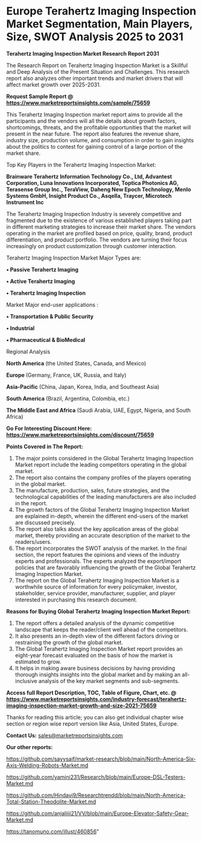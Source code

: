 # Europe Terahertz Imaging Inspection Market Segmentation, Main Players, Size, SWOT Analysis 2025 to 2031

<strong>Terahertz Imaging Inspection Market Research Report 2031</strong>

The Research Report on Terahertz Imaging Inspection Market is a Skillful and Deep Analysis of the Present Situation and Challenges. This research report also analyzes other important trends and market drivers that will affect market growth over 2025-2031.

<strong>Request Sample Report @ <a href=https://www.marketreportsinsights.com/sample/75659>https://www.marketreportsinsights.com/sample/75659</a></strong>

This Terahertz Imaging Inspection market report aims to provide all the participants and the vendors will all the details about growth factors, shortcomings, threats, and the profitable opportunities that the market will present in the near future. The report also features the revenue share, industry size, production volume, and consumption in order to gain insights about the politics to contest for gaining control of a large portion of the market share.

Top Key Players in the Terahertz Imaging Inspection Market:

<strong>Brainware Terahertz Information Technology Co., Ltd, Advantest Corporation, Luna Innovations Incorporated, Toptica Photonics AG, Terasense Group Inc., TeraView, Daheng New Epoch Technology, Menlo Systems GmbH, Insight Product Co., Asqella, Traycer, Microtech Instrument Inc</strong>

The Terahertz Imaging Inspection Industry is severely competitive and fragmented due to the existence of various established players taking part in different marketing strategies to increase their market share. The vendors operating in the market are profiled based on price, quality, brand, product differentiation, and product portfolio. The vendors are turning their focus increasingly on product customization through customer interaction.

Terahertz Imaging Inspection Market Major Types are:

<strong>• Passive Terahertz Imaging

• Active Terahertz Imaging

• Terahertz Imaging Inspection</strong>

Market Major end-user applications :

<strong>• Transportation & Public Security

• Industrial

• Pharmaceutical & BioMedical</strong>

Regional Analysis

</u><strong><b>North America</b></strong> (the United States, Canada, and Mexico)

<strong><b>Europe </b></strong>(Germany, France, UK, Russia, and Italy)

<strong><b>Asia-Pacific</b></strong> (China, Japan, Korea, India, and Southeast Asia)

<strong><b>South America</b></strong> (Brazil, Argentina, Colombia, etc.)

<strong><b>The Middle East and Africa</b></strong> (Saudi Arabia, UAE, Egypt, Nigeria, and South Africa)

<strong>Go For Interesting Discount Here: <a href=https://www.marketreportsinsights.com/discount/75659>https://www.marketreportsinsights.com/discount/75659</a></strong>

<strong>Points Covered in The Report:</strong>
<ol>
  <li>The major points considered in the Global Terahertz Imaging Inspection Market report include the leading competitors operating in the global market.</li>
  <li>The report also contains the company profiles of the players operating in the global market.</li>
  <li>The manufacture, production, sales, future strategies, and the technological capabilities of the leading manufacturers are also included in the report.</li>
  <li>The growth factors of the Global Terahertz Imaging Inspection Market are explained in-depth, wherein the different end-users of the market are discussed precisely.</li>
  <li>The report also talks about the key application areas of the global market, thereby providing an accurate description of the market to the readers/users.</li>
  <li>The report incorporates the SWOT analysis of the market. In the final section, the report features the opinions and views of the industry experts and professionals. The experts analyzed the export/import policies that are favorably influencing the growth of the Global Terahertz Imaging Inspection Market.</li>
  <li>The report on the Global Terahertz Imaging Inspection Market is a worthwhile source of information for every policymaker, investor, stakeholder, service provider, manufacturer, supplier, and player interested in purchasing this research document.</li>
</ol>
<strong>Reasons for Buying Global Terahertz Imaging Inspection Market Report:</strong>

<ol>
  <li>The report offers a detailed analysis of the dynamic competitive landscape that keeps the reader/client well ahead of the competitors.</li>
  <li>It also presents an in-depth view of the different factors driving or restraining the growth of the global market.</li>
  <li>The Global Terahertz Imaging Inspection Market report provides an eight-year forecast evaluated on the basis of how the market is estimated to grow.</li>
  <li>It helps in making aware business decisions by having providing thorough insights insights into the global market and by making an all-inclusive analysis of the key market segments and sub-segments.</li>
</ol>
<strong>Access full Report Description, TOC, Table of Figure, Chart, etc. @ <a href=https://www.marketreportsinsights.com/industry-forecast/terahertz-imaging-inspection-market-growth-and-size-2021-75659>https://www.marketreportsinsights.com/industry-forecast/terahertz-imaging-inspection-market-growth-and-size-2021-75659</a></strong>


Thanks for reading this article; you can also get individual chapter wise section or region wise report version like Asia, United States, Europe.

<strong>Contact Us:</strong>
sales@marketreportsinsights.com

<strong>Our other reports:</strong>

<a href=https://github.com/sayysaif/market-research/blob/main/North-America-Six-Axis-Welding-Robots-Market.md>https://github.com/sayysaif/market-research/blob/main/North-America-Six-Axis-Welding-Robots-Market.md</a>

<a href=https://github.com/yamini231/Research/blob/main/Europe-DSL-Testers-Market.md>https://github.com/yamini231/Research/blob/main/Europe-DSL-Testers-Market.md</a>

<a href=https://github.com/Hindavi9/Researchtrendd/blob/main/North-America-Total-Station-Theodolite-Market.md>https://github.com/Hindavi9/Researchtrendd/blob/main/North-America-Total-Station-Theodolite-Market.md</a>

<a href=https://github.com/anjaliiii21/VV/blob/main/Europe-Elevator-Safety-Gear-Market.md>https://github.com/anjaliiii21/VV/blob/main/Europe-Elevator-Safety-Gear-Market.md</a>

<a href=https://tanomuno.com/illust/460856>https://tanomuno.com/illust/460856</a>"
